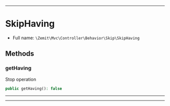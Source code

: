 ***

# SkipHaving





* Full name: `\Zemit\Mvc\Controller\Behavior\Skip\SkipHaving`




## Methods


### getHaving

Stop operation

```php
public getHaving(): false
```












***


***
